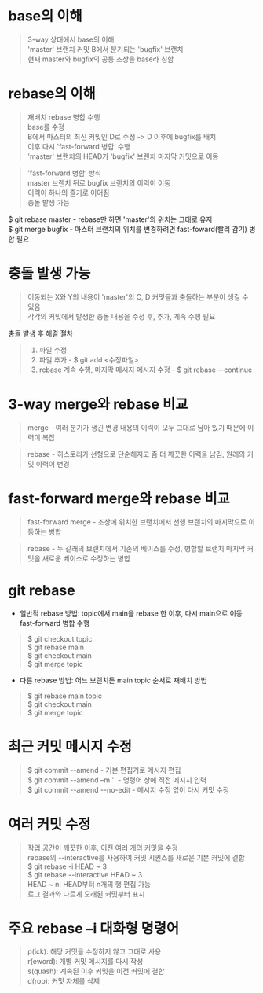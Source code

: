 # base의 이해
> 3-way 상태에서 base의 이해<br>
> 'master' 브랜치 커밋 B에서 분기되는 'bugfix' 브랜치<br>
> 현재 master와 bugfix의 공통 조상을 base라 칭함

# rebase의 이해
> 재배치 rebase 병합 수행<br>
> base를 수정<br>
> B에서 마스터의 최신 커밋인 D로 수정 -> D 이후에 bugfix를 배치<br>
> 이후 다시 'fast-forward 병합’ 수행<br>
> 'master' 브랜치의 HEAD가 'bugfix' 브랜치 마지막 커밋으로 이동<br>

> 'fast-forward 병합’ 방식<br>
> master 브랜치 뒤로 bugfix 브랜치의 이력이 이동<br>
> 이력이 하나의 줄기로 이어짐<br>
> 충돌 발생 가능<br>

$ git rebase master - rebase만 하면 'master'의 위치는 그대로 유지<br>
$ git merge bugfix - 마스터 브랜치의 위치를 변경하려면 fast-foward(빨리 감기) 병합 필요<br>

# 충돌 발생 가능
> 이동되는 X와 Y의 내용이 'master'의 C, D 커밋들과 충돌하는 부분이 생길 수 있음<br>
> 각각의 커밋에서 발생한 충돌 내용을 수정 후, 추가, 계속 수행 필요<br>

충돌 발생 후 해결 절차<br>
> 1. 파일 수정<br>
> 2. 파일 추가 - $ git add <수정파일><br>
> 3. rebase 계속 수행, 마지막 메시지 메시지 수정 - $ git rebase --continue

# 3-way merge와 rebase 비교
> merge - 여러 분기가 생긴 변경 내용의 이력이 모두 그대로 남아 있기 때문에 이력이 복잡<br>

> rebase - 히스토리가 선형으로 단순해지고 좀 더 깨끗한 이력을 남김, 원래의 커밋 이력이 변경

# fast-forward merge와 rebase 비교
> fast-forward merge - 조상에 위치한 브랜치에서 선행 브랜치의 마지막으로 이동하는 병합<br>

> rebase - 두 갈래의 브랜치에서 기존의 베이스를 수정, 병합할 브랜치 마지막 커밋을 새로운 베이스로 수정하는 병합

# git rebase
- 일반적 rebase 방법: topic에서 main을 rebase 한 이후, 다시 main으로 이동 fast-forward 병합 수행<br>
> $ git checkout topic<br>
> $ git rebase main<br>
> $ git checkout main<br>
> $ git merge topic <br>

- 다른 rebase 방법: 어느 브랜치든 main topic 순서로 재배치 방법<br>
> $ git rebase main topic<br>
> $ git checkout main<br>
> $ git merge topic<br>

# 최근 커밋 메시지 수정
> $ git commit --amend - 기본 편집기로 메시지 편집<br> 
> $ git commit --amend –m '' - 명령어 상에 직접 메시지 입력  <br> 
> $ git commit --amend --no-edit - 메시지 수정 없이 다시 커밋 수정 

# 여러 커밋 수정
> 작업 공간이 깨끗한 이후, 이전 여러 개의 커밋을 수정<br>
> rebase의 --interactive를 사용하여 커밋 시퀀스를 새로운 기본 커밋에 결합<br>
> $ git rebase -i HEAD ~ 3<br>
> $ git rebase --interactive HEAD ~ 3 <br>
> HEAD ~ n: HEAD부터 n개의 행 편집 가능<br>
> 로그 결과와 다르게 오래된 커밋부터 표시

# 주요 rebase –i 대화형 명령어
> p(ick): 해당 커밋을 수정하지 않고 그대로 사용<br>
> r(eword): 개별 커밋 메시지를 다시 작성<br>
> s(quash): 계속된 이후 커밋을 이전 커밋에 결합<br>
> d(rop): 커밋 자체를 삭제<br>
